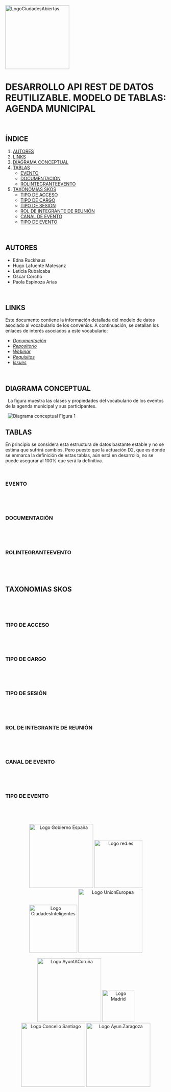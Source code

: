 

<img src="https://ciudadesabiertas.es/assets/img/cabiertas/logo.svg" alt="LogoCiudadesAbiertas" width="200"/> 

# DESARROLLO API REST DE DATOS REUTILIZABLE. MODELO DE TABLAS: AGENDA MUNICIPAL

&nbsp;

## **ÍNDICE**   
1. [AUTORES](#id1)
2. [LINKS](#id2)
3. [DIAGRAMA CONCEPTUAL](#id3)
4. [TABLAS](#id4)  
    - [EVENTO](#id5)  
    - [DOCUMENTACIÓN](#id6)  
    - [ROLINTEGRANTEEVENTO](#id7)  
5. [TAXONOMIAS SKOS](#id8) 
    - [TIPO DE ACCESO](#id9) 
    - [TIPO DE CARGO](#id10)  
    - [TIPO DE SESIÓN](#id11) 
    - [ROL DE INTEGRANTE DE REUNIÓN](#id12)  
    - [CANAL DE EVENTO](#id13) 
    - [TIPO DE EVENTO](#id14) 





&nbsp;

## AUTORES <a name="id1"></a>
- Edna Ruckhaus
- Hugo Lafuente Matesanz
- Leticia Rubalcaba
- Oscar Corcho
- Paola Espinoza Arias

&nbsp;

## LINKS <a name="id2"></a>


Este documento contiene la información detallada del modelo de datos asociado al vocabulario de los convenios. A continuación, se detallan los enlaces de interés asociados a este vocabulario:

- *[Documentación](http://vocab.ciudadesabiertas.es/def/sector-publico/agenda-municipal/index-es.html)*
- *[Repositorio](https://github.com/CiudadesAbiertas/vocab-sector-publico-agenda-municipal)*
- *[Webinar](https://youtu.be/S9TlBIuy3Lc)*
- *[Requisitos](https://github.com/CiudadesAbiertas/vocab-sector-publico-agenda-municipal/blob/master/requirements/Requisitos%20-%20Agenda%20Municipal.xlsx)*
- *[Issues](https://github.com/CiudadesAbiertas/vocab-sector-publico-agenda-municipal/issues)*

&nbsp;

## DIAGRAMA CONCEPTUAL <a name="id3"></a>
&nbsp;
La figura muestra las clases y propiedades del vocabulario de los eventos de la agenda municipal y sus participantes.   

&nbsp;
![Diagrama conceptual]()
Figura 1
&nbsp;



## TABLAS <a name="id4"></a>
En principio se considera esta estructura de datos bastante estable y no se estima que sufrirá cambios. Pero puesto que la actuación D2, que es donde se enmarca la definición de estas tablas, aún está en desarrollo, no se puede asegurar al 100% que será la definitiva.     

[comment]: <!!!!!!!!!!!!!!!!!!!!!!!!!!!!!!!!!!!!!!!!!!!!!!!!!!!!!!!!!!!!!!!!!!!!!!!!!!!!!!!!!!!!!!!!> 
&nbsp;
### EVENTO <a name="id5"></a>
&nbsp;



[comment]: <!!!!!!!!!!!!!!!!!!!!!!!!!!!!!!!!!!!!!!!!!!!!!!!!!!!!!!!!!!!!!!!!!!!!!!!!!!!!!!!!!!!!!!!!> 
&nbsp;
### DOCUMENTACIÓN <a name="id6"></a>
&nbsp;




[comment]: <!!!!!!!!!!!!!!!!!!!!!!!!!!!!!!!!!!!!!!!!!!!!!!!!!!!!!!!!!!!!!!!!!!!!!!!!!!!!!!!!!!!!!!!!> 
&nbsp;
### ROLINTEGRANTEEVENTO <a name="id7"></a>
&nbsp;





[comment]: <!!!!!!!!!!!!!!!!!!!!!!!!!!!!!!!!!!!!!!!!!!!!!!!!!!!!!!!!!!!!!!!!!!!!!!!!!!!!!!!!!!!!!!!!> 
&nbsp;
## TAXONOMIAS SKOS <a name="id8"></a>
&nbsp;




[comment]: <!!!!!!!!!!!!!!!!!!!!!!!!!!!!!!!!!!!!!!!!!!!!!!!!!!!!!!!!!!!!!!!!!!!!!!!!!!!!!!!!!!!!!!!!> 
&nbsp;
### TIPO DE ACCESO <a name="id9"></a>
&nbsp;




[comment]: <!!!!!!!!!!!!!!!!!!!!!!!!!!!!!!!!!!!!!!!!!!!!!!!!!!!!!!!!!!!!!!!!!!!!!!!!!!!!!!!!!!!!!!!!> 

&nbsp;
### TIPO DE CARGO <a name="id10"></a>
&nbsp;


[comment]: <!!!!!!!!!!!!!!!!!!!!!!!!!!!!!!!!!!!!!!!!!!!!!!!!!!!!!!!!!!!!!!!!!!!!!!!!!!!!!!!!!!!!!!!!> 

&nbsp;
### TIPO DE SESIÓN <a name="id11"></a>
&nbsp;





[comment]: <!!!!!!!!!!!!!!!!!!!!!!!!!!!!!!!!!!!!!!!!!!!!!!!!!!!!!!!!!!!!!!!!!!!!!!!!!!!!!!!!!!!!!!!!> 

&nbsp;
### ROL DE INTEGRANTE DE REUNIÓN <a name="id12"></a>
&nbsp;



&nbsp;
### CANAL DE EVENTO <a name="id13"></a>
&nbsp;







&nbsp;
### TIPO DE EVENTO <a name="id14"></a>
&nbsp;





&nbsp;








<p float="right" align="center">
<img src="https://ciudadesabiertas.es/assets/img/cabiertas/gobEspana-logo.svg" alt="Logo Gobierno España" width="200"/>
<img src="https://ciudadesabiertas.es/assets/img/cabiertas/red-logo.svg" alt="Logo red.es" width="150"/>
<img src="https://ciudadesabiertas.es/assets/img/cabiertas/ciudadesInteligentes-logo.svg" alt="Logo CiudadesInteligentes" width="150"/>
<img src="https://ciudadesabiertas.es/assets/img/cabiertas/unionEuropea-logo.svg" alt="Logo UnionEuropea" width="200"/>
</p>


<p float="right" align="center">
<img src="https://ciudadesabiertas.es/assets/img/cabiertas/ayuntAcoruna-logo.svg" alt="Logo AyuntACoruña" width="200"/>
<img src="https://ciudadesabiertas.es/assets/img/cabiertas/ayuntMadrid-logo.svg" alt="Logo Madrid" width="100"/>
<img src="https://ciudadesabiertas.es/assets/img/cabiertas/ayuntSantiagoCompostela-logo.svg" alt="Logo Concello Santiago" width="200"/>
<img src="https://ciudadesabiertas.es/assets/img/cabiertas/ayuntZaragoza-logo.svg" alt="Logo Ayun.Zaragoza" width="200"/>
</p>



